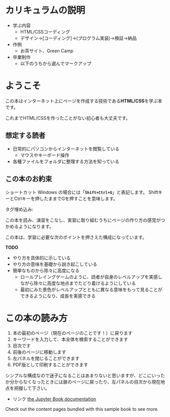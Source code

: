 # カリキュラムの説明

- 学ぶ内容
	- HTML/CSSコーディング
	- デザイン→[コーディング]→(プログラム実装)→検証→納品
- 作例
	- お茶サイト、Green Camp
- 卒業制作
	- 以下のうちから選んでマークアップ

# ようこそ

この本はインターネット上にページを作成する技術である**HTML/CSS**を学ぶ本です。

これまでHTML/CSSを作ったことがない初心者も大丈夫です。

## 想定する読者

- 日常的にパソコンからインターネットを閲覧している
	- マウスやキーボード操作
- 各種ファイルをフォルダに整理する方法を知っている

## この本のお約束

ショートカット
Windows の場合には「**`Shift+Ctrl+G`**」と表記します。
ShiftキーとCtrlキーを押したままでGを押すことを意味します。

タグ埋め込み:
<script src="https://gist.github.com/AaronMaywood/8b9ab7da5e271ae014fa4b2acf02e958.js"></script>
<script id="asciicast-427156" src="https://asciinema.org/a/427156.js" async></script>

この本を読み、演習をこなし、実習に取り組むうちにページの作り方の感覚がつかめるようになります。

この本は、学習に必要な次のポイントを押さえた構成になっています。

**TODO**
- やり方を具体的に示している
- やり方の意味を基礎から説き起こしている
- 簡単なものから除々に高度になる
  - ロールプレイングゲームのように、読者が自身のレベルアップを実感しながら除々に高度な地点までたどり着けるようにしている
  - 最初にみた景色がレベルアップとともに異なる意味をもって見ることができるようになり、成長を実感できる

# この本の読み方

1. 本の最初のページ（現在のページのことです！）に戻ります
2. キーワードを入力して、本全体を検索することができます
3. 目次です
4. 前後のページに移動します
5. 左パネルを閉じることができます
6. PDF版として印刷することができます

シンプルな構成なので迷子になることはあまりないと思いますが、どこにいったか分からなくなったときには扉のページに戻ったり、左パネルの目次から現在地点を把握して下さい。

- リンク [the Jupyter Book documentation](https://jupyterbook.org) 

Check out the content pages bundled with this sample book to see more.

```{tableofcontents}
```
